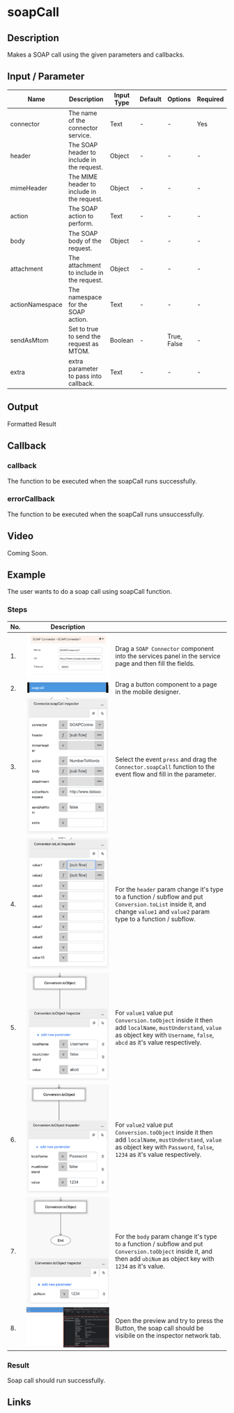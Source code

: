 # soapCall

## Description

Makes a SOAP call using the given parameters and callbacks.

## Input / Parameter

| Name | Description | Input Type | Default | Options | Required |
| ------ | ------ | ------ | ------ | ------ | ------ |
| connector | The name of the connector service. | Text | - | - | Yes |
| header | The SOAP header to include in the request. | Object | - | - | - |
| mimeHeader | The MIME header to include in the request. | Object | - | - | - |
| action | The SOAP action to perform. | Text | - | - | - |
| body | The SOAP body of the request. | Object | - | - | - |
| attachment | The attachment to include in the request. | Object | - | - | - |
| actionNamespace | The namespace for the SOAP action. | Text | - | - | - |
| sendAsMtom | Set to true to send the request as MTOM. | Boolean | - | True, False | - |
| extra | extra parameter to pass into callback. | Text | - | - | - |

## Output

Formatted Result

## Callback

### callback

The function to be executed when the soapCall runs successfully.

### errorCallback

The function to be executed when the soapCall runs unsuccessfully.

## Video

Coming Soon.

<!-- Format: [![Video]({image-path})]({url-link}) -->

## Example

The user wants to do a soap call using soapCall function.

<!-- Share a scenario, like a user requirements. -->

### Steps

| No. | Description |  |
| ------ | ------ | ------ |
| 1. | ![](./soapCall-step-1.png) | Drag a `SOAP Connector` component into the services panel in the service page and then fill the fields. |
| 2. | ![](./soapCall-step-2.png) | Drag a button component to a page in the mobile designer. |
| 3. | ![](./soapCall-step-3.png) | Select the event `press` and drag the `Connector.soapCall` function to the event flow and fill in the parameter. |
| 4. | ![](./soapCall-step-4.png) | For the `header` param change it's type to a function / subflow and put `Conversion.toList` inside it, and change `value1` and `value2` param type to a function / subflow. |
| 5. | ![](./soapCall-step-5.png) | For `value1` value put `Conversion.toObject` inside it then add `localName`, `mustUnderstand`, `value` as object key with `Username`, `false`, `abcd` as it's value respectively. |
| 6. | ![](./soapCall-step-6.png) | For `value2` value put `Conversion.toObject` inside it then add `localName`, `mustUnderstand`, `value` as object key with `Password`, `false`, `1234` as it's value respectively. |
| 7. | ![](./soapCall-step-7.png) | For the `body` param change it's type to a function / subflow and put `Conversion.toObject` inside it, and then add `ubiNum` as object key with `1234` as it's value. |
| 8. | ![](./soapCall-step-8.png) | Open the preview and try to press the Button, the soap call should be visibile on the inspector network tab. |

<!-- Show the steps and share some screenshots.

1. .....

Format: ![]({image-path}) -->

### Result

Soap call should run successfully.

<!-- Explain the output.

Format: ![]({image-path}) -->

## Links
